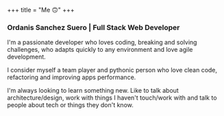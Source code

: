 +++
title = "Me &#x1F643;"
+++

### Ordanis Sanchez Suero | Full Stack Web Developer

I'm a passionate developer who loves coding, breaking and solving challenges, who adapts quickly to any environment and love agile development.
 
I consider myself a team player and pythonic person who love clean code, refactoring and improving apps performance.

I'm always looking to learn something new. Like to talk about architecture/design, work with things I haven't touch/work with and talk to people about tech or things they don't know.

